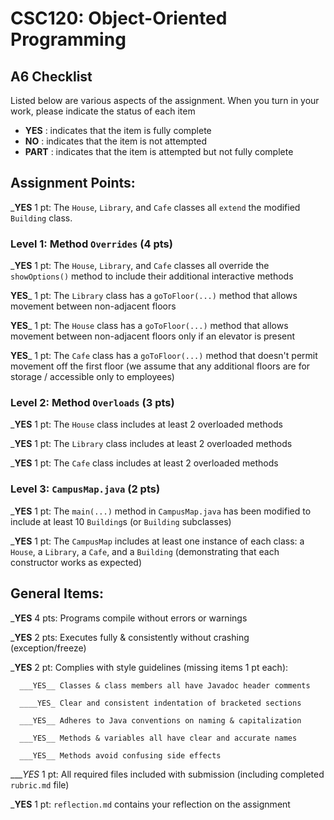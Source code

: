 # CSC120: Object-Oriented Programming
## A6 Checklist

Listed below are various aspects of the assignment.  When you turn in your work, please indicate the status of each item

- **YES** : indicates that the item is fully complete
- **NO** : indicates that the item is not attempted
- **PART** : indicates that the item is attempted but not fully complete


## Assignment Points:

___YES__ 1 pt: The `House`, `Library`, and `Cafe` classes all `extend` the modified `Building` class.

### Level 1: Method `Overrides` (4 pts)

___YES__ 1 pt: The `House`, `Library`, and `Cafe` classes all override the `showOptions()` method to include their additional interactive methods

__YES___ 1 pt: The `Library` class has a `goToFloor(...)` method that allows movement between non-adjacent floors

__YES___ 1 pt: The `House` class has a `goToFloor(...)` method that allows movement between non-adjacent floors only if an elevator is present

__YES___ 1 pt: The `Cafe` class has a `goToFloor(...)` method that doesn't permit movement off the first floor (we assume that any additional floors are for storage / accessible only to employees)

### Level 2: Method `Overloads` (3 pts)

___YES__ 1 pt: The `House` class includes at least 2 overloaded methods

___YES__ 1 pt: The `Library` class includes at least 2 overloaded methods

___YES__ 1 pt: The `Cafe` class includes at least 2 overloaded methods

### Level 3: `CampusMap.java` (2 pts)

___YES__ 1 pt: The `main(...)` method in `CampusMap.java` has been modified to include at least 10 `Building`s (or `Building` subclasses)

___YES__ 1 pt: The `CampusMap` includes at least one instance of each class: a `House`, a `Library`, a `Cafe`, and a `Building` (demonstrating that each constructor works as expected)



## General Items:

___YES__ 4 pts: Programs compile without errors or warnings

___YES__ 2 pts: Executes fully & consistently without crashing (exception/freeze)

___YES__ 2 pt: Complies with style guidelines (missing items 1 pt each):

      ___YES__ Classes & class members all have Javadoc header comments

      ____YES_ Clear and consistent indentation of bracketed sections

      ___YES__ Adheres to Java conventions on naming & capitalization

      ___YES__ Methods & variables all have clear and accurate names

      ___YES__ Methods avoid confusing side effects

____YES_ 1 pt: All required files included with submission (including completed `rubric.md` file)

___YES__ 1 pt: `reflection.md` contains your reflection on the assignment
